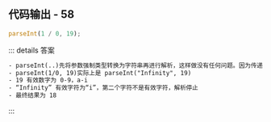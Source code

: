 ## 代码输出 - 58

```js
parseInt(1 / 0, 19);
```

::: details 答案

```txt
- parseInt(..)先将参数强制类型转换为字符串再进行解析，这样做没有任何问题。因为传递错误的参数而得到错误的结果，并不能归咎于函数本身。
- parseInt(1/0, 19)实际上是 parseInt("Infinity", 19)
- 19 有效数字为 0-9，a-i
- “Infinity” 有效字符为“i”，第二个字符不是有效字符，解析停止
- 最终结果为 18
```

:::
